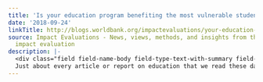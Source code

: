 ```yaml
---
title: 'Is your education program benefiting the most vulnerable students? '
date: '2018-09-24'
linkTitle: http://blogs.worldbank.org/impactevaluations/your-education-program-benefiting-most-vulnerable-students
source: Impact Evaluations - News, views, methods, and insights from the world of
  impact evaluation
description: |-
  <div class="field field-name-body field-type-text-with-summary field-label-hidden"><div class="field-items"><div class="field-item even"><p>
  Just about every article or report on education that we read these days – and some that we’ve written – bemoan the quality of education in low- and middle-income countries. The World Bank’s World Development Report 2018 devoted an <a href="https://openknowledge.worldbank.org/bitstream/handle/10986/28340/9781464810961_Ch03.pdf" rel="nofollow">entire, well-do
---
```

